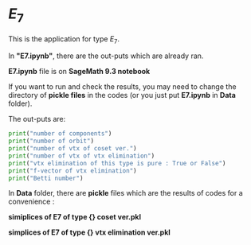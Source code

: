 # $E_7$

This is the application for type $E_7$.

In __"E7.ipynb"__, there are the out-puts which are already ran.

__E7.ipynb__ file is on __SageMath 9.3 notebook__

If you want to run and check the results, you may need to change the directory of __pickle files__ in the codes (or you just put __E7.ipynb__ in __Data__ folder).



The out-puts are:

```python
print("number of components")
print("number of orbit")
print("number of vtx of coset ver.")
print("number of vtx of vtx elimination")
print("vtx elimination of this type is pure : True or False")
print("f-vector of vtx elimination")
print("Betti number")
```



In __Data__ folder, there are __pickle__ files which are the results of codes for a convenience :

__simiplices of E7 of type {} coset ver.pkl__

__simplices of E7 of type {} vtx elimination ver.pkl__
